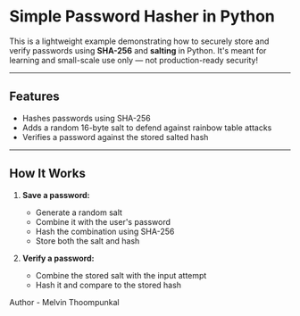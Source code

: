 # Simple Password Hasher in Python

This is a lightweight example demonstrating how to securely store and verify passwords using **SHA-256** and **salting** in Python. It's meant for learning and small-scale use only — not production-ready security!

---

## Features

- Hashes passwords using SHA-256
- Adds a random 16-byte salt to defend against rainbow table attacks
- Verifies a password against the stored salted hash


---

## How It Works

1. **Save a password:**
   - Generate a random salt
   - Combine it with the user's password
   - Hash the combination using SHA-256
   - Store both the salt and hash

2. **Verify a password:**
   - Combine the stored salt with the input attempt
   - Hash it and compare to the stored hash

Author - Melvin Thoompunkal
